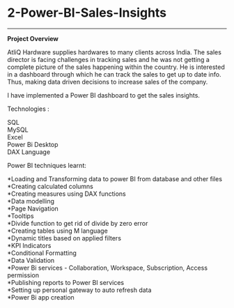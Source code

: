 # 2-Power-BI-Sales-Insights
_________________________________________________________________________________________________________________________________________________________________
**Project Overview**

AtliQ Hardware supplies hardwares to many clients across India. The sales director is facing challenges in tracking sales and he was not getting a complete picture of the sales happening within the country. He is interested in a dashboard through which he can track the sales to get up to date info. Thus, making data driven decisions to increase sales of the company.

I have implemented a Power BI dashboard to get the sales insights.

Technologies :

SQL  
MySQL  
Excel  
Power Bi Desktop  
DAX Language  

Power BI techniques learnt:

*Loading and Transforming data to power BI from database and other files  
*Creating calculated columns  
*Creating measures using DAX functions  
*Data modelling  
*Page Navigation  
*Tooltips  
*Divide function to get rid of divide by zero error  
*Creating tables using M language  
*Dynamic titles based on applied filters  
*KPI Indicators  
*Conditional Formatting  
*Data Validation  
*Power Bi services - Collaboration, Workspace, Subscription, Access permission  
*Publishing reports to Power BI services  
*Setting up personal gateway to auto refresh data  
*Power Bi app creation  
